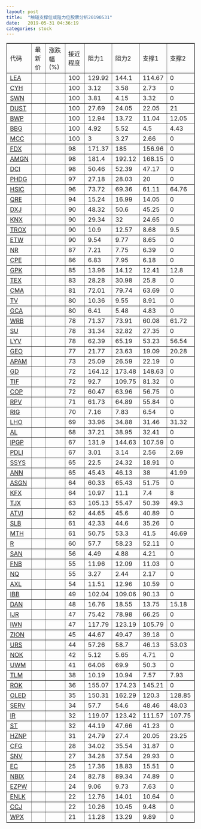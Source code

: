 ```yaml
---
layout: post
title:  "触碰支撑位或阻力位股票分析20190531"
date:   2019-05-31 04:36:19
categories: stock
---
```

<script type="text/javascript">
var stockList = []
stockList.push('gb_lea');
stockList.push('gb_cyh');
stockList.push('gb_swn');
stockList.push('gb_dust');
stockList.push('gb_bwp');
stockList.push('gb_bbg');
stockList.push('gb_mcc');
stockList.push('gb_fdx');
stockList.push('gb_amgn');
stockList.push('gb_dci');
stockList.push('gb_phdg');
stockList.push('gb_hsic');
stockList.push('gb_qre');
stockList.push('gb_dxj');
stockList.push('gb_knx');
stockList.push('gb_trox');
stockList.push('gb_etw');
stockList.push('gb_nr');
stockList.push('gb_cpe');
stockList.push('gb_gpk');
stockList.push('gb_tex');
stockList.push('gb_cma');
stockList.push('gb_tv');
stockList.push('gb_gca');
stockList.push('gb_wrb');
stockList.push('gb_su');
stockList.push('gb_lyv');
stockList.push('gb_geo');
stockList.push('gb_apam');
stockList.push('gb_gd');
stockList.push('gb_tif');
stockList.push('gb_cop');
stockList.push('gb_rpv');
stockList.push('gb_rig');
stockList.push('gb_lho');
stockList.push('gb_al');
stockList.push('gb_ipgp');
stockList.push('gb_pdli');
stockList.push('gb_ssys');
stockList.push('gb_ann');
stockList.push('gb_asgn');
stockList.push('gb_kfx');
stockList.push('gb_tjx');
stockList.push('gb_atvi');
stockList.push('gb_slb');
stockList.push('gb_mth');
stockList.push('gb_r');
stockList.push('gb_san');
stockList.push('gb_fnb');
stockList.push('gb_nq');
stockList.push('gb_axl');
stockList.push('gb_ibb');
stockList.push('gb_dan');
stockList.push('gb_ijr');
stockList.push('gb_iwn');
stockList.push('gb_zion');
stockList.push('gb_urs');
stockList.push('gb_nok');
stockList.push('gb_uwm');
stockList.push('gb_tlm');
stockList.push('gb_rok');
stockList.push('gb_oled');
stockList.push('gb_serv');
stockList.push('gb_ir');
stockList.push('gb_st');
stockList.push('gb_hznp');
stockList.push('gb_cfg');
stockList.push('gb_snv');
stockList.push('gb_ec');
stockList.push('gb_nbix');
stockList.push('gb_ezpw');
stockList.push('gb_enlk');
stockList.push('gb_ccj');
stockList.push('gb_wpx');
</script>
<table border="1">
 <tr>
 <td>代码</td>
 <td>最新价</td>
 <td>涨跌幅(%)</td>
 <td>接近程度</td>
 <td>阻力1</td>
 <td>阻力2</td>
 <td>支撑1</td>
 <td>支撑2</td>
</tr>
  <tr id="lea" class="red">
  <td><a href="http://stock.finance.sina.com.cn/usstock/quotes/LEA.html" target="_blank">LEA</a></td><td></td><td></td><td>100</td><td>129.92</td><td>144.1</td><td>114.67</td><td>0</td></tr>
  <tr id="cyh" class="green">
  <td><a href="http://stock.finance.sina.com.cn/usstock/quotes/CYH.html" target="_blank">CYH</a></td><td></td><td></td><td>100</td><td>3.12</td><td>3.58</td><td>2.73</td><td>0</td></tr>
  <tr id="swn" class="red">
  <td><a href="http://stock.finance.sina.com.cn/usstock/quotes/SWN.html" target="_blank">SWN</a></td><td></td><td></td><td>100</td><td>3.81</td><td>4.15</td><td>3.32</td><td>0</td></tr>
  <tr id="dust" class="green">
  <td><a href="http://stock.finance.sina.com.cn/usstock/quotes/DUST.html" target="_blank">DUST</a></td><td></td><td></td><td>100</td><td>27.69</td><td>24.05</td><td>22.05</td><td>21</td></tr>
  <tr id="bwp" class="green">
  <td><a href="http://stock.finance.sina.com.cn/usstock/quotes/BWP.html" target="_blank">BWP</a></td><td></td><td></td><td>100</td><td>12.94</td><td>13.72</td><td>11.04</td><td>12.05</td></tr>
  <tr id="bbg" class="red">
  <td><a href="http://stock.finance.sina.com.cn/usstock/quotes/BBG.html" target="_blank">BBG</a></td><td></td><td></td><td>100</td><td>4.92</td><td>5.52</td><td>4.5</td><td>4.43</td></tr>
  <tr id="mcc" class="green">
  <td><a href="http://stock.finance.sina.com.cn/usstock/quotes/MCC.html" target="_blank">MCC</a></td><td></td><td></td><td>100</td><td>3</td><td>3.27</td><td>2.66</td><td>0</td></tr>
  <tr id="fdx" class="green">
  <td><a href="http://stock.finance.sina.com.cn/usstock/quotes/FDX.html" target="_blank">FDX</a></td><td></td><td></td><td>98</td><td>171.37</td><td>185</td><td>156.96</td><td>0</td></tr>
  <tr id="amgn" class="green">
  <td><a href="http://stock.finance.sina.com.cn/usstock/quotes/AMGN.html" target="_blank">AMGN</a></td><td></td><td></td><td>98</td><td>181.4</td><td>192.12</td><td>168.15</td><td>0</td></tr>
  <tr id="dci" class="green">
  <td><a href="http://stock.finance.sina.com.cn/usstock/quotes/DCI.html" target="_blank">DCI</a></td><td></td><td></td><td>98</td><td>50.46</td><td>52.39</td><td>47.17</td><td>0</td></tr>
  <tr id="phdg" class="red">
  <td><a href="http://stock.finance.sina.com.cn/usstock/quotes/PHDG.html" target="_blank">PHDG</a></td><td></td><td></td><td>97</td><td>27.18</td><td>28.03</td><td>20</td><td>0</td></tr>
  <tr id="hsic" class="green">
  <td><a href="http://stock.finance.sina.com.cn/usstock/quotes/HSIC.html" target="_blank">HSIC</a></td><td></td><td></td><td>96</td><td>73.72</td><td>69.36</td><td>61.11</td><td>64.76</td></tr>
  <tr id="qre" class="red">
  <td><a href="http://stock.finance.sina.com.cn/usstock/quotes/QRE.html" target="_blank">QRE</a></td><td></td><td></td><td>94</td><td>15.24</td><td>16.99</td><td>14.05</td><td>0</td></tr>
  <tr id="dxj" class="red">
  <td><a href="http://stock.finance.sina.com.cn/usstock/quotes/DXJ.html" target="_blank">DXJ</a></td><td></td><td></td><td>90</td><td>48.32</td><td>50.6</td><td>45.25</td><td>0</td></tr>
  <tr id="knx" class="red">
  <td><a href="http://stock.finance.sina.com.cn/usstock/quotes/KNX.html" target="_blank">KNX</a></td><td></td><td></td><td>90</td><td>29.34</td><td>32</td><td>24.65</td><td>0</td></tr>
  <tr id="trox" class="green">
  <td><a href="http://stock.finance.sina.com.cn/usstock/quotes/TROX.html" target="_blank">TROX</a></td><td></td><td></td><td>90</td><td>10.9</td><td>12.57</td><td>8.68</td><td>9.5</td></tr>
  <tr id="etw" class="red">
  <td><a href="http://stock.finance.sina.com.cn/usstock/quotes/ETW.html" target="_blank">ETW</a></td><td></td><td></td><td>90</td><td>9.54</td><td>9.77</td><td>8.65</td><td>0</td></tr>
  <tr id="nr" class="red">
  <td><a href="http://stock.finance.sina.com.cn/usstock/quotes/NR.html" target="_blank">NR</a></td><td></td><td></td><td>87</td><td>7.21</td><td>7.75</td><td>6.39</td><td>0</td></tr>
  <tr id="cpe" class="red">
  <td><a href="http://stock.finance.sina.com.cn/usstock/quotes/CPE.html" target="_blank">CPE</a></td><td></td><td></td><td>86</td><td>6.83</td><td>7.95</td><td>6.18</td><td>0</td></tr>
  <tr id="gpk" class="green">
  <td><a href="http://stock.finance.sina.com.cn/usstock/quotes/GPK.html" target="_blank">GPK</a></td><td></td><td></td><td>85</td><td>13.96</td><td>14.12</td><td>12.41</td><td>12.8</td></tr>
  <tr id="tex" class="red">
  <td><a href="http://stock.finance.sina.com.cn/usstock/quotes/TEX.html" target="_blank">TEX</a></td><td></td><td></td><td>83</td><td>28.28</td><td>30.98</td><td>25.8</td><td>0</td></tr>
  <tr id="cma" class="red">
  <td><a href="http://stock.finance.sina.com.cn/usstock/quotes/CMA.html" target="_blank">CMA</a></td><td></td><td></td><td>81</td><td>72.01</td><td>79.74</td><td>63.69</td><td>0</td></tr>
  <tr id="tv" class="red">
  <td><a href="http://stock.finance.sina.com.cn/usstock/quotes/TV.html" target="_blank">TV</a></td><td></td><td></td><td>80</td><td>10.36</td><td>9.55</td><td>8.91</td><td>0</td></tr>
  <tr id="gca" class="green">
  <td><a href="http://stock.finance.sina.com.cn/usstock/quotes/GCA.html" target="_blank">GCA</a></td><td></td><td></td><td>80</td><td>6.41</td><td>5.48</td><td>4.83</td><td>0</td></tr>
  <tr id="wrb" class="green">
  <td><a href="http://stock.finance.sina.com.cn/usstock/quotes/WRB.html" target="_blank">WRB</a></td><td></td><td></td><td>78</td><td>71.37</td><td>73.91</td><td>60.08</td><td>61.72</td></tr>
  <tr id="su" class="red">
  <td><a href="http://stock.finance.sina.com.cn/usstock/quotes/SU.html" target="_blank">SU</a></td><td></td><td></td><td>78</td><td>31.34</td><td>32.82</td><td>27.35</td><td>0</td></tr>
  <tr id="lyv" class="red">
  <td><a href="http://stock.finance.sina.com.cn/usstock/quotes/LYV.html" target="_blank">LYV</a></td><td></td><td></td><td>78</td><td>62.39</td><td>65.19</td><td>53.23</td><td>56.54</td></tr>
  <tr id="geo" class="red">
  <td><a href="http://stock.finance.sina.com.cn/usstock/quotes/GEO.html" target="_blank">GEO</a></td><td></td><td></td><td>77</td><td>21.77</td><td>23.63</td><td>19.09</td><td>20.28</td></tr>
  <tr id="apam" class="red">
  <td><a href="http://stock.finance.sina.com.cn/usstock/quotes/APAM.html" target="_blank">APAM</a></td><td></td><td></td><td>73</td><td>25.09</td><td>26.59</td><td>22.19</td><td>0</td></tr>
  <tr id="gd" class="red">
  <td><a href="http://stock.finance.sina.com.cn/usstock/quotes/GD.html" target="_blank">GD</a></td><td></td><td></td><td>72</td><td>164.12</td><td>173.48</td><td>148.63</td><td>0</td></tr>
  <tr id="tif" class="red">
  <td><a href="http://stock.finance.sina.com.cn/usstock/quotes/TIF.html" target="_blank">TIF</a></td><td></td><td></td><td>72</td><td>92.7</td><td>109.75</td><td>81.32</td><td>0</td></tr>
  <tr id="cop" class="red">
  <td><a href="http://stock.finance.sina.com.cn/usstock/quotes/COP.html" target="_blank">COP</a></td><td></td><td></td><td>72</td><td>60.47</td><td>63.96</td><td>56.75</td><td>0</td></tr>
  <tr id="rpv" class="red">
  <td><a href="http://stock.finance.sina.com.cn/usstock/quotes/RPV.html" target="_blank">RPV</a></td><td></td><td></td><td>71</td><td>61.73</td><td>64.89</td><td>55.84</td><td>0</td></tr>
  <tr id="rig" class="green">
  <td><a href="http://stock.finance.sina.com.cn/usstock/quotes/RIG.html" target="_blank">RIG</a></td><td></td><td></td><td>70</td><td>7.16</td><td>7.83</td><td>6.54</td><td>0</td></tr>
  <tr id="lho" class="green">
  <td><a href="http://stock.finance.sina.com.cn/usstock/quotes/LHO.html" target="_blank">LHO</a></td><td></td><td></td><td>69</td><td>33.96</td><td>34.88</td><td>31.46</td><td>31.32</td></tr>
  <tr id="al" class="red">
  <td><a href="http://stock.finance.sina.com.cn/usstock/quotes/AL.html" target="_blank">AL</a></td><td></td><td></td><td>68</td><td>37.21</td><td>38.95</td><td>32.41</td><td>0</td></tr>
  <tr id="ipgp" class="red">
  <td><a href="http://stock.finance.sina.com.cn/usstock/quotes/IPGP.html" target="_blank">IPGP</a></td><td></td><td></td><td>67</td><td>131.9</td><td>144.63</td><td>107.59</td><td>0</td></tr>
  <tr id="pdli" class="red">
  <td><a href="http://stock.finance.sina.com.cn/usstock/quotes/PDLI.html" target="_blank">PDLI</a></td><td></td><td></td><td>67</td><td>3.01</td><td>3.14</td><td>2.56</td><td>2.69</td></tr>
  <tr id="ssys" class="red">
  <td><a href="http://stock.finance.sina.com.cn/usstock/quotes/SSYS.html" target="_blank">SSYS</a></td><td></td><td></td><td>65</td><td>22.5</td><td>24.32</td><td>18.91</td><td>0</td></tr>
  <tr id="ann" class="red">
  <td><a href="http://stock.finance.sina.com.cn/usstock/quotes/ANN.html" target="_blank">ANN</a></td><td></td><td></td><td>65</td><td>45.43</td><td>46.13</td><td>38</td><td>41.99</td></tr>
  <tr id="asgn" class="green">
  <td><a href="http://stock.finance.sina.com.cn/usstock/quotes/ASGN.html" target="_blank">ASGN</a></td><td></td><td></td><td>64</td><td>60.33</td><td>65.43</td><td>51.75</td><td>0</td></tr>
  <tr id="kfx" class="green">
  <td><a href="http://stock.finance.sina.com.cn/usstock/quotes/KFX.html" target="_blank">KFX</a></td><td></td><td></td><td>64</td><td>10.97</td><td>11.1</td><td>7.4</td><td>8</td></tr>
  <tr id="tjx" class="green">
  <td><a href="http://stock.finance.sina.com.cn/usstock/quotes/TJX.html" target="_blank">TJX</a></td><td></td><td></td><td>63</td><td>105.13</td><td>55.47</td><td>50.39</td><td>49.3</td></tr>
  <tr id="atvi" class="red">
  <td><a href="http://stock.finance.sina.com.cn/usstock/quotes/ATVI.html" target="_blank">ATVI</a></td><td></td><td></td><td>62</td><td>44.65</td><td>45.6</td><td>40.89</td><td>0</td></tr>
  <tr id="slb" class="green">
  <td><a href="http://stock.finance.sina.com.cn/usstock/quotes/SLB.html" target="_blank">SLB</a></td><td></td><td></td><td>61</td><td>42.33</td><td>44.6</td><td>35.26</td><td>0</td></tr>
  <tr id="mth" class="red">
  <td><a href="http://stock.finance.sina.com.cn/usstock/quotes/MTH.html" target="_blank">MTH</a></td><td></td><td></td><td>61</td><td>50.75</td><td>53.3</td><td>41.5</td><td>46.69</td></tr>
  <tr id="r" class="green">
  <td><a href="http://stock.finance.sina.com.cn/usstock/quotes/R.html" target="_blank">R</a></td><td></td><td></td><td>60</td><td>57.7</td><td>58.23</td><td>52.11</td><td>0</td></tr>
  <tr id="san" class="red">
  <td><a href="http://stock.finance.sina.com.cn/usstock/quotes/SAN.html" target="_blank">SAN</a></td><td></td><td></td><td>56</td><td>4.49</td><td>4.88</td><td>4.21</td><td>0</td></tr>
  <tr id="fnb" class="green">
  <td><a href="http://stock.finance.sina.com.cn/usstock/quotes/FNB.html" target="_blank">FNB</a></td><td></td><td></td><td>55</td><td>11.96</td><td>12.09</td><td>11.03</td><td>0</td></tr>
  <tr id="nq" class="green">
  <td><a href="http://stock.finance.sina.com.cn/usstock/quotes/NQ.html" target="_blank">NQ</a></td><td></td><td></td><td>55</td><td>3.27</td><td>2.44</td><td>2.17</td><td>0</td></tr>
  <tr id="axl" class="green">
  <td><a href="http://stock.finance.sina.com.cn/usstock/quotes/AXL.html" target="_blank">AXL</a></td><td></td><td></td><td>54</td><td>11.51</td><td>12.96</td><td>10.59</td><td>0</td></tr>
  <tr id="ibb" class="red">
  <td><a href="http://stock.finance.sina.com.cn/usstock/quotes/IBB.html" target="_blank">IBB</a></td><td></td><td></td><td>49</td><td>102.04</td><td>109.06</td><td>90.13</td><td>0</td></tr>
  <tr id="dan" class="green">
  <td><a href="http://stock.finance.sina.com.cn/usstock/quotes/DAN.html" target="_blank">DAN</a></td><td></td><td></td><td>48</td><td>16.76</td><td>18.55</td><td>13.75</td><td>15.18</td></tr>
  <tr id="ijr" class="red">
  <td><a href="http://stock.finance.sina.com.cn/usstock/quotes/IJR.html" target="_blank">IJR</a></td><td></td><td></td><td>47</td><td>75.42</td><td>78.98</td><td>66.25</td><td>0</td></tr>
  <tr id="iwn" class="red">
  <td><a href="http://stock.finance.sina.com.cn/usstock/quotes/IWN.html" target="_blank">IWN</a></td><td></td><td></td><td>47</td><td>117.79</td><td>123.19</td><td>105.79</td><td>0</td></tr>
  <tr id="zion" class="red">
  <td><a href="http://stock.finance.sina.com.cn/usstock/quotes/ZION.html" target="_blank">ZION</a></td><td></td><td></td><td>45</td><td>44.67</td><td>49.47</td><td>39.18</td><td>0</td></tr>
  <tr id="urs" class="green">
  <td><a href="http://stock.finance.sina.com.cn/usstock/quotes/URS.html" target="_blank">URS</a></td><td></td><td></td><td>44</td><td>57.26</td><td>58.7</td><td>46.13</td><td>53.03</td></tr>
  <tr id="nok" class="red">
  <td><a href="http://stock.finance.sina.com.cn/usstock/quotes/NOK.html" target="_blank">NOK</a></td><td></td><td></td><td>42</td><td>5.12</td><td>5.65</td><td>4.71</td><td>0</td></tr>
  <tr id="uwm" class="red">
  <td><a href="http://stock.finance.sina.com.cn/usstock/quotes/UWM.html" target="_blank">UWM</a></td><td></td><td></td><td>41</td><td>64.06</td><td>69.9</td><td>50.3</td><td>0</td></tr>
  <tr id="tlm" class="green">
  <td><a href="http://stock.finance.sina.com.cn/usstock/quotes/TLM.html" target="_blank">TLM</a></td><td></td><td></td><td>38</td><td>10.19</td><td>10.94</td><td>7.57</td><td>7.93</td></tr>
  <tr id="rok" class="green">
  <td><a href="http://stock.finance.sina.com.cn/usstock/quotes/ROK.html" target="_blank">ROK</a></td><td></td><td></td><td>36</td><td>155.07</td><td>174.23</td><td>145.21</td><td>0</td></tr>
  <tr id="oled" class="red">
  <td><a href="http://stock.finance.sina.com.cn/usstock/quotes/OLED.html" target="_blank">OLED</a></td><td></td><td></td><td>35</td><td>150.31</td><td>162.29</td><td>120.3</td><td>128.85</td></tr>
  <tr id="serv" class="red">
  <td><a href="http://stock.finance.sina.com.cn/usstock/quotes/SERV.html" target="_blank">SERV</a></td><td></td><td></td><td>34</td><td>57.7</td><td>54.6</td><td>48.46</td><td>48.03</td></tr>
  <tr id="ir" class="green">
  <td><a href="http://stock.finance.sina.com.cn/usstock/quotes/IR.html" target="_blank">IR</a></td><td></td><td></td><td>32</td><td>119.07</td><td>123.42</td><td>111.57</td><td>107.75</td></tr>
  <tr id="st" class="red">
  <td><a href="http://stock.finance.sina.com.cn/usstock/quotes/ST.html" target="_blank">ST</a></td><td></td><td></td><td>32</td><td>44.19</td><td>47.66</td><td>41.23</td><td>0</td></tr>
  <tr id="hznp" class="red">
  <td><a href="http://stock.finance.sina.com.cn/usstock/quotes/HZNP.html" target="_blank">HZNP</a></td><td></td><td></td><td>31</td><td>24.79</td><td>27.4</td><td>20.05</td><td>23.25</td></tr>
  <tr id="cfg" class="red">
  <td><a href="http://stock.finance.sina.com.cn/usstock/quotes/CFG.html" target="_blank">CFG</a></td><td></td><td></td><td>28</td><td>34.02</td><td>35.54</td><td>31.87</td><td>0</td></tr>
  <tr id="snv" class="red">
  <td><a href="http://stock.finance.sina.com.cn/usstock/quotes/SNV.html" target="_blank">SNV</a></td><td></td><td></td><td>27</td><td>34.28</td><td>37.54</td><td>29.93</td><td>0</td></tr>
  <tr id="ec" class="red">
  <td><a href="http://stock.finance.sina.com.cn/usstock/quotes/EC.html" target="_blank">EC</a></td><td></td><td></td><td>25</td><td>17.36</td><td>18.83</td><td>15.51</td><td>0</td></tr>
  <tr id="nbix" class="green">
  <td><a href="http://stock.finance.sina.com.cn/usstock/quotes/NBIX.html" target="_blank">NBIX</a></td><td></td><td></td><td>24</td><td>82.78</td><td>89.34</td><td>74.89</td><td>0</td></tr>
  <tr id="ezpw" class="red">
  <td><a href="http://stock.finance.sina.com.cn/usstock/quotes/EZPW.html" target="_blank">EZPW</a></td><td></td><td></td><td>24</td><td>9.06</td><td>9.73</td><td>7.63</td><td>0</td></tr>
  <tr id="enlk" class="red">
  <td><a href="http://stock.finance.sina.com.cn/usstock/quotes/ENLK.html" target="_blank">ENLK</a></td><td></td><td></td><td>22</td><td>12.76</td><td>14.01</td><td>10.64</td><td>0</td></tr>
  <tr id="ccj" class="red">
  <td><a href="http://stock.finance.sina.com.cn/usstock/quotes/CCJ.html" target="_blank">CCJ</a></td><td></td><td></td><td>22</td><td>10.26</td><td>10.45</td><td>9.48</td><td>0</td></tr>
  <tr id="wpx" class="red">
  <td><a href="http://stock.finance.sina.com.cn/usstock/quotes/WPX.html" target="_blank">WPX</a></td><td></td><td></td><td>21</td><td>11.28</td><td>13.29</td><td>9.89</td><td>0</td></tr>
</table>

